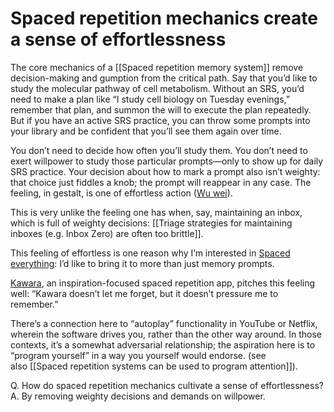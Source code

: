# Spaced repetition mechanics create a sense of effortlessness

The core mechanics of a [[Spaced repetition memory system]] remove decision-making and gumption from the critical path. Say that you’d like to study the molecular pathway of cell metabolism. Without an SRS, you’d need to make a plan like “I study cell biology on Tuesday evenings,” remember that plan, and summon the will to execute the plan repeatedly. But if you have an active SRS practice, you can throw some prompts into your library and be confident that you’ll see them again over time.

You don’t need to decide how often you’ll study them. You don’t need to exert willpower to study those particular prompts—only to show up for daily SRS practice. Your decision about how to mark a prompt also isn’t weighty: that choice just fiddles a knob; the prompt will reappear in any case. The feeling, in gestalt, is one of effortless action ([Wu wei](https://notes.andymatuschak.org/zUiXjdD4w8dAAxso2GixujV)).

This is very unlike the feeling one has when, say, maintaining an inbox, which is full of weighty decisions: [[Triage strategies for maintaining inboxes (e.g. Inbox Zero) are often too brittle]].

This feeling of effortless is one reason why I’m interested in [Spaced everything](https://notes.andymatuschak.org/z9hscgkG2TeqgUtu3vAEW3U): I’d like to bring it to more than just memory prompts.

[Kawara](https://notes.andymatuschak.org/zMbLoCcRACLn2Enfuo5KjyK), an inspiration-focused spaced repetition app, pitches this feeling well: “Kawara doesn’t let me forget, but it doesn’t pressure me to remember.”

There’s a connection here to “autoplay” functionality in YouTube or Netflix, wherein the software drives you, rather than the other way around. In those contexts, it’s a somewhat adversarial relationship; the aspiration here is to “program yourself” in a way you yourself would endorse. (see also [[Spaced repetition systems can be used to program attention]]).

Q. How do spaced repetition mechanics cultivate a sense of effortlessness?  
A. By removing weighty decisions and demands on willpower.
